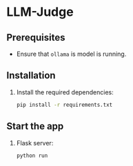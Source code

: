 # LLM-Judge

## Prerequisites
- Ensure that `ollama` is model is running.

## Installation
1. Install the required dependencies:
    ```sh
    pip install -r requirements.txt
    ```

## Start the app
1. Flask server:
    ```sh
    python run
    ```